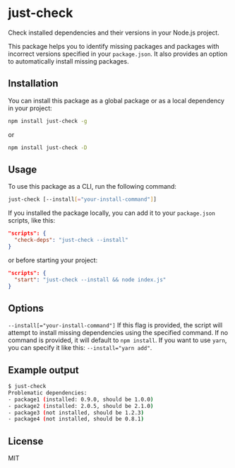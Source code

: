 # just-check

Check installed dependencies and their versions in your Node.js project.

This package helps you to identify missing packages and packages with incorrect versions specified in your `package.json`. It also provides an option to automatically install missing packages.

## Installation

You can install this package as a global package or as a local dependency in your project:
    
```bash
npm install just-check -g
```

or

```bash
npm install just-check -D
```

## Usage

To use this package as a CLI, run the following command:

```bash
just-check [--install[="your-install-command"]]
```

If you installed the package locally, you can add it to your `package.json` scripts, like this:

```json
"scripts": {
  "check-deps": "just-check --install"
}
```

or before starting your project:

```json
"scripts": {
  "start": "just-check --install && node index.js"
}
```

## Options

`--install[="your-install-command"]` If this flag is provided, the script will attempt to install missing dependencies using the specified command. If no command is provided, it will default to `npm install`. If you want to use `yarn`, you can specify it like this: `--install="yarn add"`.

## Example output

```bash
$ just-check
Problematic dependencies:
- package1 (installed: 0.9.0, should be 1.0.0)
- package2 (installed: 2.0.5, should be 2.1.0)
- package3 (not installed, should be 1.2.3)
- package4 (not installed, should be 0.8.1)
```

## License

MIT
